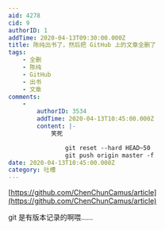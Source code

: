 ```yaml
---
aid: 4278
cid: 9
authorID: 1
addTime: 2020-04-13T09:30:00.000Z
title: 陈纯出书了，然后把 GitHub 上的文章全删了
tags:
    - 全删
    - 陈纯
    - GitHub
    - 出书
    - 文章
comments:
    -
        authorID: 3534
        addTime: 2020-04-13T10:45:00.000Z
        content: |-
            笑死

                git reset --hard HEAD~50
                git push origin master -f
date: 2020-04-13T10:45:00.000Z
category: 吐槽
---
```


[https://github.com/ChenChunCamus/article](https://github.com/ChenChunCamus/article)

git 是有版本记录的啊喂……
